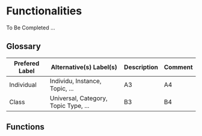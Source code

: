 Functionalities
==
To Be Completed ...

Glossary
-
<table>
    <thead>
        <tr>
            <th>Prefered Label</th>
            <th>Alternative(s) Label(s)</th>
            <th>Description</th>
            <th>Comment</th>
        </tr>
    </thead>
    <tbody>
        <tr>
            <td>Individual</td>
            <td>Individu, Instance, Topic, ...</td>
            <td>A3</td>
            <td>A4</td>
        </tr>
        <tr>
            <td>Class</td>
            <td>Universal, Category, Topic Type, ...</td>
            <td>B3</td>
            <td>B4</td>
        </tr>
    </tbody>
</table>


Functions
-

